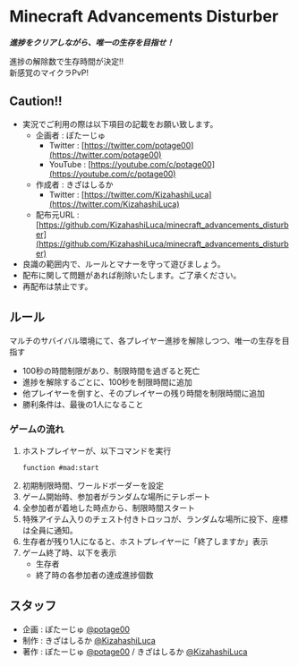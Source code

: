 # Minecraft Advancements Disturber
__*進捗をクリアしながら、唯一の生存を目指せ！*__

進捗の解除数で生存時間が決定!!  
新感覚のマイクラPvP!

## Caution!!
 - 実況でご利用の際は以下項目の記載をお願い致します。
   - 企画者 : ぽたーじゅ
     - Twitter : [https://twitter.com/potage00](https://twitter.com/potage00)
     - YouTube : [https://youtube.com/c/potage00](https://youtube.com/c/potage00)
   - 作成者 : きざはしるか
     - Twitter : [https://twitter.com/KizahashiLuca](https://twitter.com/KizahashiLuca)
   - 配布元URL : [https://github.com/KizahashiLuca/minecraft_advancements_disturber](https://github.com/KizahashiLuca/minecraft_advancements_disturber)
 - 良識の範囲内で、ルールとマナーを守って遊びましょう。
 - 配布に関して問題があれば削除いたします。ご了承ください。
 - 再配布は禁止です。

## ルール
マルチのサバイバル環境にて、各プレイヤー進捗を解除しつつ、唯一の生存を目指す

 - 100秒の時間制限があり、制限時間を過ぎると死亡
 - 進捗を解除するごとに、100秒を制限時間に追加
 - 他プレイヤーを倒すと、そのプレイヤーの残り時間を制限時間に追加
 - 勝利条件は、最後の1人になること

### ゲームの流れ
 1. ホストプレイヤーが、以下コマンドを実行
    ```mcfunction
    function #mad:start
    ```
 2. 初期制限時間、ワールドボーダーを設定
 3. ゲーム開始時、参加者がランダムな場所にテレポート
 4. 全参加者が着地した時点から、制限時間スタート
 5. 特殊アイテム入りのチェスト付きトロッコが、ランダムな場所に投下、座標は全員に通知。
 8. 生存者が残り1人になると、ホストプレイヤーに「終了しますか」表示
 9. ゲーム終了時、以下を表示
    - 生存者
    - 終了時の各参加者の達成進捗個数

## スタッフ
 - 企画 : ぽたーじゅ [@potage00](https://twitter.com/potage00)
 - 制作 : きざはしるか [@KizahashiLuca](https://twitter.com/KizahashiLuca)
 - 著作 : ぽたーじゅ [@potage00](https://twitter.com/potage00) / きざはしるか [@KizahashiLuca](https://twitter.com/KizahashiLuca)